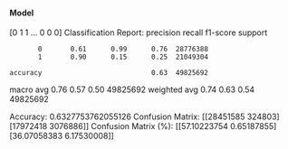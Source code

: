#### Model
[0 1 1 ... 0 0 0]
Classification Report:
              precision    recall  f1-score   support

           0       0.61      0.99      0.76  28776388
           1       0.90      0.15      0.25  21049304

    accuracy                           0.63  49825692
   macro avg       0.76      0.57      0.50  49825692
weighted avg       0.74      0.63      0.54  49825692

Accuracy: 0.6327753762055126
Confusion Matrix:
[[28451585   324803]
 [17972418  3076886]]
Confusion Matrix (%):
[[57.10223754  0.65187855]
 [36.07058383  6.17530008]]
